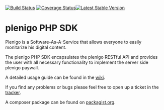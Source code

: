 [![Build Status](https://secure.travis-ci.org/plenigo/plenigo_php_sdk.png?branch=master)](https://travis-ci.org/plenigo/plenigo_php_sdk) [![Coverage Status](https://coveralls.io/repos/plenigo/plenigo_php_sdk/badge.svg)](https://coveralls.io/r/plenigo/plenigo_php_sdk)[![Latest Stable Version](https://poser.pugx.org/plenigo/plenigo-php-sdk/v/stable)](https://packagist.org/packages/plenigo/plenigo-php-sdk)

plenigo PHP SDK
===============
Plenigo is a Software-As-A-Service  that allows everyone to easily monitarize his digital content.

The plenigo PHP SDK encapsulates the plenigo RESTful API and provides the user with all necessary functionality to implement the server side plenigo paywall.

A detailed usage guide can be found in the [wiki](https://github.com/plenigo/plenigo_php_sdk/wiki).

If you find any problems or bugs please feel free to open up a ticket in the [tracker](https://github.com/plenigo/plenigo_php_sdk/issues).

A composer package can be found on [packagist.org](https://packagist.org/packages/plenigo/plenigo-php-sdk).
